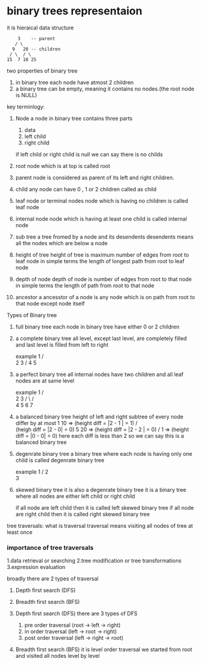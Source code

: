 # binary trees representaion

it is hieraical data structure

        3    -- parent
       / \
      9   20 -- children
     / \  / \
    15  7 18 25

two properties of binary tree

1. in binary tree each node have atmost 2 children
2. a binary tree can be empty, meaning it contains no nodes.(the root node is NULL)

key terminlogy:

1. Node
   a node in binary tree contains three parts

   1. data
   2. left child
   3. right child

   if left child or right child is null we can say there is no childs

2. root
   node which is at top is called root

3. parent
   node is considered as parent of its left and right children.

4. child
   any node can have 0 , 1 or 2 children called as child

5. leaf node or terminal nodes
   node which is having no children is called leaf node

6. internal node
   node which is having at least one child is called internal node

7. sub tree
   a tree fromed by a node and its desendents
   desendents means all the nodes which are below a node

8. height of tree
   height of tree is maximum number of edges from root to leaf node
   in simple terms
   the length of longest path from root to leaf node

9. depth of node
   depth of node is number of edges from root to that node
   in simple terms
   the length of path from root to that node

10. ancestor
    a ancesstor of a node is any node which is on path from root to that node except node itself

Types of Binary tree

1. full binary tree
   each node in binary tree have either 0 or 2 children

2. a complete binary tree
   all level, except last level, are completely filled and last level is filled from left to right

   example
   1
   / \
    2 3
   /
   4 5

3. a perfect binary tree
   all internal nodes have two children and all leaf nodes are at same level

   example
   1
   / \
    2 3
   / \ / \
   4 5 6 7

4. a balanced binary tree
   height of left and right subtree of every node differ by at most 1
   10 => (height diff = |2 - 1 | = 1)
   / \
    (heigh diff = |2 - 0| = 0) 5 20 => (height diff = |2 - 2 | = 0)
   /
   1 => (height diff = |0 - 0| = 0)
   here each diff is less than 2 so we can say this is a balanced binary tree

5. degenrate binary tree
   a binary tree where each node is having only one child is called degenrate binary tree

   example
   1
   /
   2
   \
    3

6. skewed binary tree
   it is also a degenrate binary tree
   it is a binary tree where all nodes are either left child or right child

   if all node are left child then it is called left skewed binary tree
   if all node are right child then it is called right skewed binary tree

tree traversals:
what is traversal
traversal means visiting all nodes of tree at least once

### importance of tree traversals

1.data retrieval or searching
2.tree modification or tree transformations
3.expression evaluation

broadly there are 2 types of traversal

1. Depth first search (DFS)
2. Breadth first search (BFS)

3. Depth first search (DFS)
   there are 3 types of DFS

   1. pre order traversal (root -> left -> right)
   2. in order traversal (left -> root -> right)
   3. post order traversal (left -> right -> root)

4. Breadth first search (BFS)
   it is level order traversal
   we started from root and visited all nodes level by level
